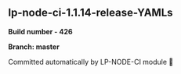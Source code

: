 ## lp-node-ci-1.1.14-release-YAMLs

**Build number - 426**

**Branch: master**

 Committed automatically by LP-NODE-CI module :rocket: